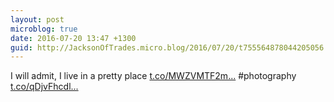 ```yaml
---
layout: post
microblog: true
date: 2016-07-20 13:47 +1300
guid: http://JacksonOfTrades.micro.blog/2016/07/20/t755564878044205056.html
---
```

I will admit, I live in a pretty place [t.co/MWZVMTF2m...](https://t.co/MWZVMTF2mo) #photography [t.co/qDjvFhcdl...](https://t.co/qDjvFhcdlO)
